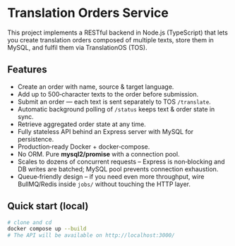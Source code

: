 # Translation Orders Service

This project implements a RESTful backend in Node.js (TypeScript) that lets you create translation orders composed of multiple texts, store them in MySQL, and fulfil them via TranslationOS (TOS).

## Features

* Create an order with name, source & target language.
* Add up to 500‑character texts to the order before submission.
* Submit an order — each text is sent separately to TOS `/translate`.
* Automatic background polling of `/status` keeps text & order state in sync.
* Retrieve aggregated order state at any time.
* Fully stateless API behind an Express server with MySQL for persistence.
* Production‑ready Docker + docker‑compose.
* No ORM. Pure **mysql2/promise** with a connection pool.
* Scales to dozens of concurrent requests – Express is non‑blocking and DB writes are batched; MySQL pool prevents connection exhaustion.
* Queue‑friendly design – if you need even more throughput, wire BullMQ/Redis inside `jobs/` without touching the HTTP layer.

## Quick start (local)

```bash
# clone and cd
docker compose up --build
# The API will be available on http://localhost:3000/